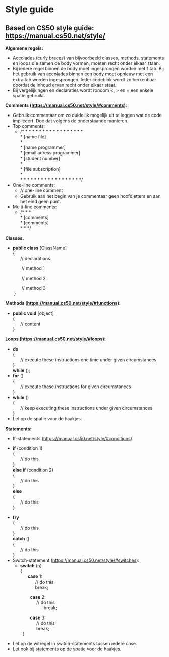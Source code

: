 Style guide
===========
Based on CS50 style guide: https://manual.cs50.net/style/
---------------------------------------------------------

**Algemene regels:**
* Accolades (curly braces) van bijvoorbeeld classes, methods, statements en loops die samen de body vormen, moeten recht onder elkaar staan.
* Bij iedere regel binnen de body moet ingesprongen worden met 1 tab. Bij het gebruik van accolades binnen een body moet opnieuw met een extra tab worden ingesprongen. Ieder codeblok wordt zo herkenbaar doordat de inhoud ervan recht onder elkaar staat.
* Bij vergelijkingen en declaraties wordt rondom <, > en = een enkele spatie gebruikt. 

**Comments (https://manual.cs50.net/style/#comments):**
* Gebruik commentaar om zo duidelijk mogelijk uit te leggen wat de code impliceert. Doe dat volgens de onderstaande manieren.
* Top comments:
  - /* * * * * * * * * * * * * * * * * *  
   \* [name file]    
   \*       
   \* [name programmer]    
   \* [email adress programmer]    
   \* [student number]    
   \*   
   \* [file subscription]   
   \*   
   \* * * * * * * * * * * * * * * * * */
* One-line comments:
  - // one-line comment
  - Gebruik aan het begin van je commentaar geen hoofdletters en aan het eind geen punt.
* Multi-line comments:
  - /* * *   
  \* [comments]     
  \* [comments]        
  \* * */    

**Classes:**
* **public class** [ClassName]     
{     
&nbsp;&nbsp;&nbsp;&nbsp;&nbsp;&nbsp;// declarations     
          
&nbsp;&nbsp;&nbsp;&nbsp;&nbsp;&nbsp;&nbsp;&nbsp;&nbsp;&nbsp;&nbsp;&nbsp;&nbsp;// method 1      
      
&nbsp;&nbsp;&nbsp;&nbsp;&nbsp;&nbsp;&nbsp;&nbsp;&nbsp;&nbsp;&nbsp;&nbsp;&nbsp;// method 2      
      
&nbsp;&nbsp;&nbsp;&nbsp;&nbsp;&nbsp;&nbsp;&nbsp;&nbsp;&nbsp;&nbsp;&nbsp;&nbsp;// method 3      
&nbsp;&nbsp;&nbsp;&nbsp;&nbsp;&nbsp;&nbsp;}

**Methods (https://manual.cs50.net/style/#functions):**
* **public void** [object]     
{     
&nbsp;&nbsp;&nbsp;&nbsp;&nbsp;&nbsp;// content     
}   


**Loops (https://manual.cs50.net/style/#loops):**
* **do**     
{    
&nbsp;&nbsp;&nbsp;&nbsp;&nbsp;&nbsp;// execute these instructions one time under given circumstances      
}    
**while** ();
* **for** ()     
{    
&nbsp;&nbsp;&nbsp;&nbsp;&nbsp;&nbsp;// execute these instructions for given circumstances     
}     
* **while** ()      
{    
&nbsp;&nbsp;&nbsp;&nbsp;&nbsp;&nbsp;// keep executing these instructions under given circumstances      
}
* Let op de spatie voor de haakjes.

**Statements:**
* If-statements (https://manual.cs50.net/style/#conditions)
- **if** (condition 1)          
{     
&nbsp;&nbsp;&nbsp;&nbsp;&nbsp;&nbsp;// do this     
}     
**else if** (condition 2)     
{    
&nbsp;&nbsp;&nbsp;&nbsp;&nbsp;&nbsp;// do this     
}     
**else**   
{     
&nbsp;&nbsp;&nbsp;&nbsp;&nbsp;&nbsp;// do this          
}  
* **try**     
{     
&nbsp;&nbsp;&nbsp;&nbsp;&nbsp;&nbsp;// do this       
}      
**catch** ()      
{     
&nbsp;&nbsp;&nbsp;&nbsp;&nbsp;&nbsp;// do this     
}
* Switch-statement (https://manual.cs50.net/style/#switches):
   - **switch** (n)     
{     
&nbsp;&nbsp;&nbsp;&nbsp;&nbsp;&nbsp;**case** 1:     
&nbsp;&nbsp;&nbsp;&nbsp;&nbsp;&nbsp;&nbsp;&nbsp;&nbsp;&nbsp;&nbsp;&nbsp;// do this     
&nbsp;&nbsp;&nbsp;&nbsp;&nbsp;&nbsp;&nbsp;&nbsp;&nbsp;&nbsp;&nbsp;&nbsp;break;     
       
&nbsp;&nbsp;&nbsp;&nbsp;&nbsp;&nbsp;&nbsp;&nbsp;&nbsp;&nbsp;&nbsp;&nbsp;&nbsp;&nbsp;&nbsp;&nbsp;&nbsp;&nbsp;&nbsp;&nbsp;**case** 2:     
&nbsp;&nbsp;&nbsp;&nbsp;&nbsp;&nbsp;&nbsp;&nbsp;&nbsp;&nbsp;&nbsp;&nbsp;&nbsp;&nbsp;&nbsp;&nbsp;&nbsp;&nbsp;&nbsp;&nbsp;&nbsp;&nbsp;&nbsp;&nbsp;&nbsp;// do this     
&nbsp;&nbsp;&nbsp;&nbsp;&nbsp;&nbsp;&nbsp;&nbsp;&nbsp;&nbsp;&nbsp;&nbsp;&nbsp;&nbsp;&nbsp;&nbsp;&nbsp;&nbsp;&nbsp;&nbsp;&nbsp;&nbsp;&nbsp;&nbsp;&nbsp;&nbsp;&nbsp;&nbsp;&nbsp;&nbsp;&nbsp;break;     
       
&nbsp;&nbsp;&nbsp;&nbsp;&nbsp;&nbsp;&nbsp;&nbsp;&nbsp;&nbsp;&nbsp;&nbsp;&nbsp;&nbsp;&nbsp;&nbsp;&nbsp;&nbsp;&nbsp;&nbsp;**case** 3:     
&nbsp;&nbsp;&nbsp;&nbsp;&nbsp;&nbsp;&nbsp;&nbsp;&nbsp;&nbsp;&nbsp;&nbsp;&nbsp;&nbsp;&nbsp;&nbsp;&nbsp;&nbsp;&nbsp;&nbsp;&nbsp;&nbsp;&nbsp;&nbsp;&nbsp;// do this     
&nbsp;&nbsp;&nbsp;&nbsp;&nbsp;&nbsp;&nbsp;&nbsp;&nbsp;&nbsp;&nbsp;&nbsp;&nbsp;&nbsp;&nbsp;&nbsp;&nbsp;&nbsp;&nbsp;&nbsp;&nbsp;&nbsp;&nbsp;&nbsp;&nbsp;break;   
&nbsp;&nbsp;&nbsp;&nbsp;&nbsp;&nbsp;&nbsp;&nbsp;&nbsp;&nbsp;&nbsp;&nbsp;&nbsp;&nbsp;}    
* Let op de witregel in switch-statements tussen iedere case.
* Let ook bij statements op de spatie voor de haakjes.
